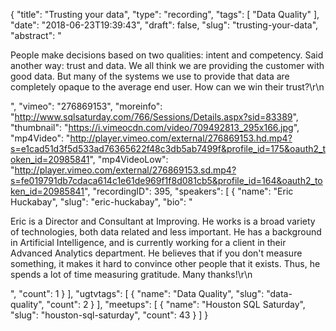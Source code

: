 {
  "title": "Trusting your data",
  "type": "recording",
  "tags": [
    "Data Quality"
  ],
  "date": "2018-06-23T19:39:43",
  "draft": false,
  "slug": "trusting-your-data",
  "abstract": "<p>People make decisions based on two qualities: intent and competency.  Said another way: trust and data.  We all think we are providing the customer with good data.  But many of the systems we use to provide that data are completely opaque to the average end user. How can we win their trust?\r\n</p>",
  "vimeo": "276869153",
  "moreinfo": "http://www.sqlsaturday.com/766/Sessions/Details.aspx?sid=83389",
  "thumbnail": "https://i.vimeocdn.com/video/709492813_295x166.jpg",
  "mp4Video": "http://player.vimeo.com/external/276869153.hd.mp4?s=e1cad51d3f5d533ad76365622f48c3db5ab7499f&profile_id=175&oauth2_token_id=20985841",
  "mp4VideoLow": "http://player.vimeo.com/external/276869153.sd.mp4?s=fe019791db7cdaca614c1e61de969f1f8d081cb5&profile_id=164&oauth2_token_id=20985841",
  "recordingID": 395,
  "speakers": [
    {
      "name": "Eric Huckabay",
      "slug": "eric-huckabay",
      "bio": "<p>Eric is a Director and Consultant at Improving.  He works is a broad variety of technologies, both data related and less important.  He has a background in Artificial Intelligence, and is currently working for a client in their Advanced Analytics department.  He believes that if you don't measure something, it makes it hard to convince other people that it exists.  Thus, he spends a lot of time measuring gratitude.  Many thanks!\r\n</p>",
      "count": 1
    }
  ],
  "ugtvtags": [
    {
      "name": "Data Quality",
      "slug": "data-quality",
      "count": 2
    }
  ],
  "meetups": [
    {
      "name": "Houston SQL Saturday",
      "slug": "houston-sql-saturday",
      "count": 43
    }
  ]
}